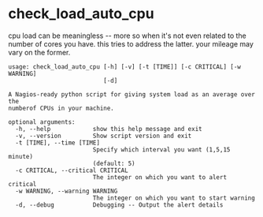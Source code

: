 check_load_auto_cpu
===================

cpu load can be meaningless --  more so when it's not even related to the number of cores you have.  this tries to address the latter. your mileage may vary on the former.

    usage: check_load_auto_cpu [-h] [-v] [-t [TIME]] [-c CRITICAL] [-w WARNING]
                               [-d]

    A Nagios-ready python script for giving system load as an average over the
    numberof CPUs in your machine.

    optional arguments:
      -h, --help            show this help message and exit
      -v, --version         Show script version and exit
      -t [TIME], --time [TIME]
                            Specify which interval you want (1,5,15 minute)
                            (default: 5)
      -c CRITICAL, --critical CRITICAL
                            The integer on which you want to alert critical
      -w WARNING, --warning WARNING
                            The integer on which you want to start warning
      -d, --debug           Debugging -- Output the alert details
